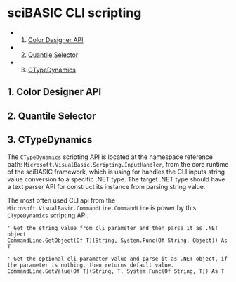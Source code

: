 # sciBASIC CLI scripting

<!-- vscode-markdown-toc -->
* 1. [Color Designer API](#ColorDesignerAPI)
* 2. [Quantile Selector](#QuantileSelector)
* 3. [CTypeDynamics](#CTypeDynamics)

<!-- vscode-markdown-toc-config
	numbering=true
	autoSave=true
	/vscode-markdown-toc-config -->
<!-- /vscode-markdown-toc -->

##  1. <a name='ColorDesignerAPI'></a>Color Designer API

##  2. <a name='QuantileSelector'></a>Quantile Selector

##  3. <a name='CTypeDynamics'></a>CTypeDynamics

The ``CTypeDynamics`` scripting API is located at the namespace reference path: ``Microsoft.VisualBasic.Scripting.InputHandler``, from the core runtime of the sciBASIC framework, which is using for handles the CLI inputs string value conversion to a specific .NET type. The target .NET type should have a text parser API for construct its instance from parsing string value.

The most often used CLI api from the ``Microsoft.VisualBasic.CommandLine.CommandLine`` is power by this ``CTypeDynamics`` scripting API.

```vbnet
' Get the string value from cli parameter and then parse it as .NET object
CommandLine.GetObject(Of T)(String, System.Func(Of String, Object)) As T

' Get the optional cli parameter value and parse it as .NET object, if the parameter is nothing, then returns default value.
CommandLine.GetValue(Of T)(String, T, System.Func(Of String, T)) As T
```

